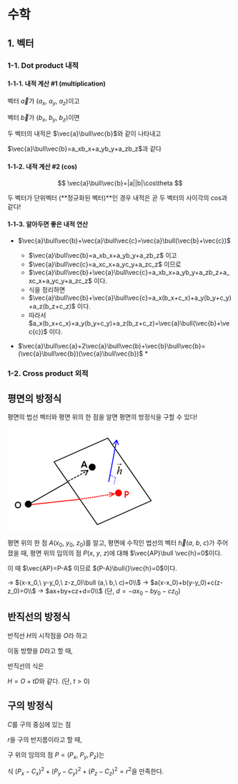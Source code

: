 # 수학

## 1. 벡터

### 1-1. Dot product 내적

#### 1-1-1. 내적 계산 #1 (multiplication)

벡터 $\vec{a}​$가 $(a_x,\ a_y,\ a_z)​$이고

벡터 $\vec{b}​$가 $(b_x,\ b_y,\ b_z)​$이면

두 벡터의 내적은 $\vec{a}\bull\vec{b}​$와 같이 나타내고

 $\vec{a}\bull\vec{b}=a_xb_x+a_yb_y+a_zb_z​$과 같다



#### 1-1-2. 내적 계산 #2 (cos)

$$
\vec{a}\bull\vec{b}=|a||b|\cos\theta
$$

두 벡터가 단위벡터 (**정규화된 벡터)**인 경우 내적은 곧 두 벡터의 사이각의 cos과 같다!



#### 1-1-3. 알아두면 좋은 내적 연산

* $\vec{a}\bull\vec{b}+\vec{a}\bull\vec{c}=\vec{a}\bull(\vec{b}+\vec{c})​$
  * $\vec{a}\bull\vec{b}=a_xb_x+a_yb_y+a_zb_z$ 이고
  * $\vec{a}\bull\vec{c}=a_xc_x+a_yc_y+a_zc_z$ 이므로
  * $\vec{a}\bull\vec{b}+\vec{a}\bull\vec{c}=a_xb_x+a_yb_y+a_zb_z+a_xc_x+a_yc_y+a_zc_z$ 이다.
  * 식을 정리하면
  * $\vec{a}\bull\vec{b}+\vec{a}\bull\vec{c}=a_x(b_x+c_x)+a_y(b_y+c_y)+a_z(b_z+c_z)​$ 이다.
  * 따라서 $a_x(b_x+c_x)+a_y(b_y+c_y)+a_z(b_z+c_z)=\vec{a}\bull(\vec{b}+\vec{c})$ 이다.



* $\vec{a}\bull\vec{a}+2\vec{a}\bull\vec{b}+\vec{b}\bull\vec{b}=(\vec{a}\bull\vec{b})(\vec{a}\bull\vec{b})$
  * 



### 1-2. Cross product 외적



## 평면의 방정식

평면의 법선 벡터와 평면 위의 한 점을 알면 평면의 방정식을 구할 수 있다!

![math_plane](https://raw.githubusercontent.com/principal6/PERSONAL_STUDY/master/Asset/math_plane.png?token=AoLPdJF_wNVMN9eeFR3E-2iI4Sc9_t-lks5cthy2wA%3D%3D)



평면 위의 한 점 $A(x_0,\ y_0,\ z_0)$를 알고,
평면에 수직인 법선의 벡터 $\vec{h}(a,\ b,\ c)$가 주어졌을 때,
평면 위의 임의의 점 $P(x,\ y,\ z)$에 대해 $\vec{AP}\bull \vec{h}=0$이다.

이 때 $\vec{AP}=P-A$ 이므로 $(P-A)\bull{}\vec{h}=0$이다.

-> $(x-x_0,\ y-y_0,\ z-z_0)\bull (a,\ b,\ c)=0\\$
-> $a(x-x_0)+b(y-y_0)+c(z-z_0)=0\\$
-> $ax+by+cz+d=0\\$  (단, $d=-ax_0-by_0-cz_0$)

## 반직선의 방정식

반직선 $H$의 시작점을 $O$라 하고

이동 방향을 $D$라고 할 때,

반직선의 식은

$H=O+tD$와 같다. (단, $t>0$)



## 구의 방정식

$C$를 구의 중심에 있는 점

$r$을 구의 반지름이라고 할 때,

구 위의 임의의 점 $P=(P_x,\ P_y, P_z)$는

식 $(P_x-C_x)^2+(P_y-C_y)^2+(P_z-C_z)^2=r^2$을 만족한다.

